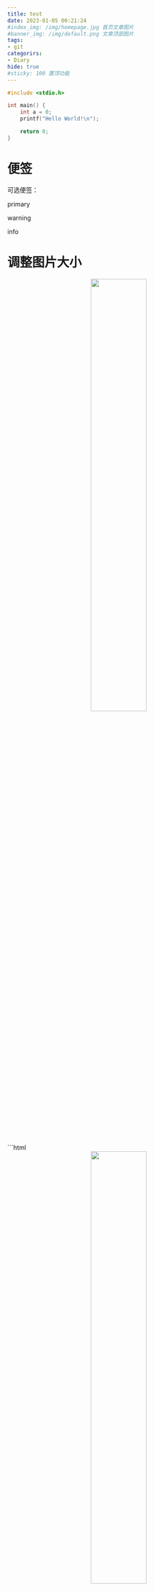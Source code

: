 ```yaml
---
title: test
date: 2023-01-05 00:21:24
#index_img: /img/homepage.jpg 首页文章图片
#banner_img: /img/default.png 文章顶部图片
tags:
- git
categorirs:
- Diary
hide: true
#sticky: 100 置顶功能
---
```


```c
#include <stdio.h>

int main() {
    int a = 0;
    printf("Hello World!\n");

    return 0;
}
```
# 便签
可选便签：
<p class="note note-primary">primary</p>
<p class="note note-warning">warning</p>
<p class="note note-info">info</p>

# 调整图片大小
<div align="center">
<img src="https://xyc-1316422823.cos.ap-shanghai.myqcloud.com/git1.png" width="50%">
</div>
```html
<div align="center">
<img src="https://xyc-1316422823.cos.ap-shanghai.myqcloud.com/git1.png" width="50%">
</div>
```

# 参考
[Hexo Fluid 用户手册](https://hexo.fluid-dev.com/docs/guide/)
